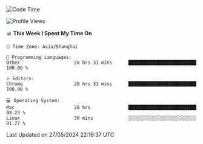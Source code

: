 <!--START_SECTION:waka-->
![Code Time](http://img.shields.io/badge/Code%20Time-2%2C303%20hrs%2037%20mins-blue)

![Profile Views](http://img.shields.io/badge/Profile%20Views-0-blue)

📊 **This Week I Spent My Time On** 

```text
🕑︎ Time Zone: Asia/Shanghai

💬 Programming Languages: 
Other                    28 hrs 31 mins      █████████████████████████   100.00 % 

🔥 Editors: 
Chrome                   28 hrs 31 mins      █████████████████████████   100.00 % 

💻 Operating System: 
Mac                      28 hrs              █████████████████████████   98.23 % 
Linux                    30 mins             ░░░░░░░░░░░░░░░░░░░░░░░░░   01.77 % 
```


 Last Updated on 27/05/2024 22:16:37 UTC
<!--END_SECTION:waka-->